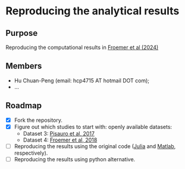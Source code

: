 # Reproducing the analytical results

## Purpose
Reproducing the computational results in [Froemer et al (2024)](https://www.nature.com/articles/s41562-024-01971-z)

## Members
- Hu Chuan-Peng (email: hcp4715 AT hotmail DOT com);
- ...

## Roadmap
- [x] Fork the repository.
- [x] Figure out which studies to start with: openly available datasets:
    - Dataset 3: [Pisauro et al, 2017](https://openneuro.org/datasets/ds002734/versions/1.0.2)
    - Dataset 4: [Froemer et al, 2018](https://osf.io/hdxvb/)
- [ ] Reproducing the results using the original code ([Julia](https://julialang.org/) and [Matlab](https://www.mathworks.com/products/matlab.html), respectively).
- [ ] Reproducing the results using python alternative.
